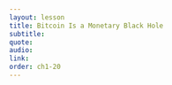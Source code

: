 ```yaml
---
layout: lesson
title: Bitcoin Is a Monetary Black Hole
subtitle:
quote:
audio:
link:
order: ch1-20
---
```

